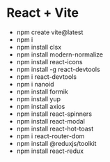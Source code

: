 # React + Vite

- npm create vite@latest
- npm i
- npm install clsx
- npm install modern-normalize
- npm install react-icons
- npm install -g react-devtools
- npm i react-devtools
- npm i nanoid
- npm install formik
- npm install yup
- npm install axios
- npm install react-spinners
- npm install react-modal
- npm install react-hot-toast
- npm i react-router-dom
- npm install @reduxjs/toolkit
- npm install react-redux
